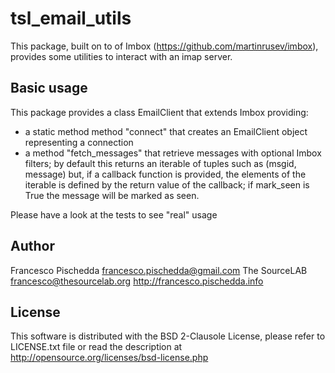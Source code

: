 tsl_email_utils
===============

This package, built on to of Imbox (https://github.com/martinrusev/imbox),
provides some utilities to interact with an imap server.


Basic usage
-----------

This package provides a class EmailClient that extends Imbox providing:
* a static method method "connect" that creates an EmailClient object
  representing a connection
* a method "fetch_messages" that retrieve messages with optional Imbox filters;
  by default this returns an iterable of tuples such as (msgid, message) but,
  if a callback function is provided, the elements of the iterable is defined by
  the return value of the callback; if mark_seen is True the message will be
  marked as seen.

Please have a look at the tests to see "real" usage


Author
------
Francesco Pischedda <francesco.pischedda@gmail.com>
The SourceLAB <francesco@thesourcelab.org>
http://francesco.pischedda.info


License
-------
This software is distributed with the BSD 2-Clausole License, please refer to 
LICENSE.txt file or read the description at
http://opensource.org/licenses/bsd-license.php 
